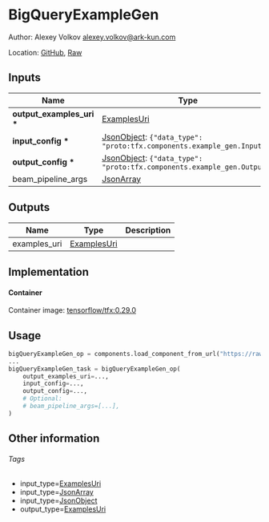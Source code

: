 <!-- BEGIN_GENERATED_CONTENT -->
# BigQueryExampleGen

Author: Alexey Volkov <alexey.volkov@ark-kun.com>

Location: [GitHub](https://github.com/Ark-kun/pipeline_components/blob/master/components/deprecated/tfx/ExampleGen/BigQueryExampleGen/with_URI_IO/component.yaml), [Raw](https://raw.githubusercontent.com/Ark-kun/pipeline_components/master/components/deprecated/tfx/ExampleGen/BigQueryExampleGen/with_URI_IO/component.yaml)

## Inputs

|Name|Type|Default|Description|
|-|-|-|-|
|**output_examples_uri** **\***|[ExamplesUri]|||
|**input_config** **\***|[JsonObject]: `{"data_type": "proto:tfx.components.example_gen.Input"}`|||
|**output_config** **\***|[JsonObject]: `{"data_type": "proto:tfx.components.example_gen.Output"}`|||
|beam_pipeline_args|[JsonArray]|||

## Outputs

|Name|Type|Description|
|-|-|-|
|examples_uri|[ExamplesUri]||

## Implementation

#### Container

Container image: [tensorflow/tfx:0.29.0](https://hub.docker.com/r/tensorflow/tfx)

## Usage

```python
bigQueryExampleGen_op = components.load_component_from_url("https://raw.githubusercontent.com/Ark-kun/pipeline_components/master/components/deprecated/tfx/ExampleGen/BigQueryExampleGen/with_URI_IO/component.yaml")
...
bigQueryExampleGen_task = bigQueryExampleGen_op(
    output_examples_uri=...,
    input_config=...,
    output_config=...,
    # Optional:
    # beam_pipeline_args=[...],
)
```

## Other information

###### Tags

* input_type=[ExamplesUri]
* input_type=[JsonArray]
* input_type=[JsonObject]
* output_type=[ExamplesUri]

[ExamplesUri]: https://github.com/Ark-kun/pipeline_components/tree/master/types/ExamplesUri
[JsonArray]: https://github.com/Ark-kun/pipeline_components/tree/master/types/JsonArray
[JsonObject]: https://github.com/Ark-kun/pipeline_components/tree/master/types/JsonObject
<!-- END_GENERATED_CONTENT -->
